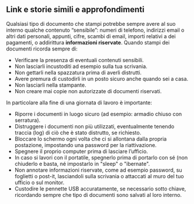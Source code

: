 ## Link e storie simili e approfondimenti

Qualsiasi tipo di documento che stampi potrebbe sempre avere al suo interno qualche contenuto “sensibile”: numeri di telefono, indirizzi email o altri dati personali, appunti, cifre, scambi di email, importi relativi a dei pagamenti, o addirittura **informazioni riservate**. Quando stampi dei documenti ricorda sempre di:

- Verificare la presenza di eventuali contenuti sensibili.
- Non lasciarli incustoditi ad esempio sulla tua scrivania. 
- Non gettarli nella spazzatura prima di averli distrutti.
- Avere premura di custodirli in un posto sicuro anche quando sei a casa.
- Non lasciarli nella stampante. 
- Non creare mai copie non autorizzate di documenti riservati.


In particolare alla fine di una giornata di lavoro è importante:

- Riporre i documenti in luogo sicuro (ad esempio: armadio chiuso con serratura).
- Distruggere i documenti non più  utilizzati, eventualmente tenendo traccia (log) di ciò che è stato distrutto, se richiesto.
- Bloccare lo schermo ogni volta che ci si allontana dalla propria postazione, impostando una password per la riattivazione.
- Spegnere il proprio computer prima di lasciare l’ufficio.
- In caso si lavori con il portatile, spegnerlo prima di portarlo con sé (non chiuderlo e basta, né impostarlo in "sleep" o "ibernate".
- Non annotare informazioni riservate, come ad esempio password, su foglietti o post-it, lasciandoli sulla scrivania o attaccati al muro del tuo ufficio o sul monitor.
- Custodire le pennette USB accuratamente, se necessario sotto chiave, ricordando sempre che tipo di documenti sono salvati al loro interno. 